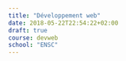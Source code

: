 ```yaml
---
title: "Développement web"
date: 2018-05-22T22:54:22+02:00
draft: true
course: devweb
school: "ENSC"
---
```

